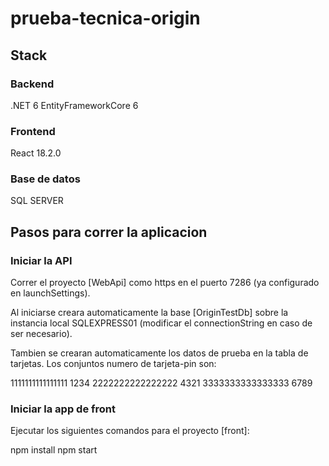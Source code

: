 # prueba-tecnica-origin

## Stack

### Backend

.NET 6
EntityFrameworkCore 6

### Frontend

React 18.2.0

### Base de datos

SQL SERVER

## Pasos para correr la aplicacion

### Iniciar la API

Correr el proyecto [WebApi] como https en el puerto 7286 (ya configurado en launchSettings). 

Al iniciarse creara automaticamente la base [OriginTestDb] sobre la instancia local SQLEXPRESS01 (modificar el connectionString en caso de ser necesario).

Tambien se crearan automaticamente los datos de prueba en la tabla de tarjetas. Los conjuntos numero de tarjeta-pin son:

1111111111111111	1234
2222222222222222	4321
3333333333333333	6789

### Iniciar la app de front

Ejecutar los siguientes comandos para el proyecto [front]:

npm install
npm start